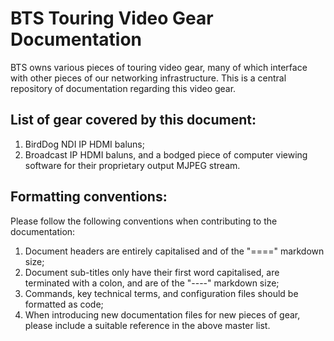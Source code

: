 BTS Touring Video Gear Documentation
====================================

BTS owns various pieces of touring video gear, many of which interface with other pieces of our networking infrastructure. This is a central repository
of documentation regarding this video gear.

List of gear covered by this document:
--------------------------------------

1. BirdDog NDI IP HDMI baluns;
2. Broadcast IP HDMI baluns, and a bodged piece of computer viewing software for their proprietary output MJPEG stream.

Formatting conventions:
-----------------------

Please follow the following conventions when contributing to the documentation:

1. Document headers are entirely capitalised and of the "====" markdown size;
2. Document sub-titles only have their first word capitalised, are terminated with a colon, and are of the "----" markdown size;
3. Commands, key technical terms, and configuration files should be formatted as code;
4. When introducing new documentation files for new pieces of gear, please include a suitable reference in the above master list.

